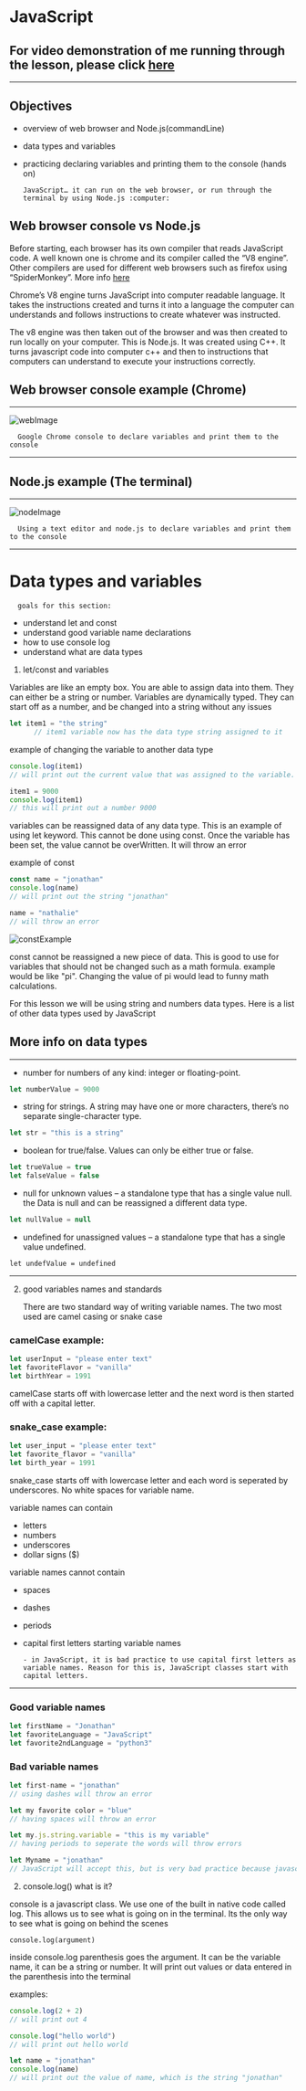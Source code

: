 # JavaScript
## For video demonstration of me running through the lesson, please click [here](https://www.youtube.com/watch?v=ZDRsReHO0oE) 
___
## Objectives
* overview of web browser and Node.js(commandLine)
* data types and variables
* practicing declaring variables and printing them to the console (hands on)

      JavaScript… it can run on the web browser, or run through the terminal by using Node.js :computer: 


## Web browser console vs Node.js
 Before starting, each browser has its own compiler that reads JavaScript code. A well known one is chrome and its compiler called the “V8 engine”. Other compilers are used for different web browsers such as firefox using “SpiderMonkey”. More info [here](https://blog.sessionstack.com/how-javascript-works-inside-the-v8-engine-5-tips-on-how-to-write-optimized-code-ac089e62b12e)

Chrome’s V8 engine turns JavaScript into computer readable language. It takes the instructions created and turns it into a language the computer can understands and follows instructions to create whatever was instructed. 

The v8 engine was then taken out of the browser and was then created to run locally on your computer. This is Node.js. It was created using C++. It turns javascript code into computer c++ and then to instructions that computers can understand to execute your instructions correctly.


## Web browser console example (Chrome)
___
![webImage](./assets/webBrowserExample.png)

      Google Chrome console to declare variables and print them to the console
___
## Node.js example (The terminal)
___
![nodeImage](./assets/usingNodejs.png)


      Using a text editor and node.js to declare variables and print them to the console
___


# Data types and variables
      goals for this section:
* understand let and const
* understand good variable name declarations
* how to use console log
* understand what are data types

1. let/const and variables

Variables are like an empty box. You are able to assign data into them. They can either be a string or number. Variables are dynamically typed. They can start off as a number, and be changed into a string without any issues

```javascript
let item1 = "the string"
      // item1 variable now has the data type string assigned to it
```

example of changing the variable to another data type

```javascript
console.log(item1)
// will print out the current value that was assigned to the variable. which is "the string"

item1 = 9000
console.log(item1)
// this will print out a number 9000
```

variables can be reassigned data of any data type. This is an example of using let keyword. This cannot be done using const. Once the variable has been set, the value cannot be overWritten. It will throw an error

example of const

```javascript
const name = "jonathan"
console.log(name)
// will print out the string "jonathan"

name = "nathalie"
// will throw an error
``` 
![constExample](./assets/constExample.png)

const cannot be reassigned a new piece of data. This is good to use for variables that should not be changed such as a math formula. example would be like "pi". Changing the value of pi would lead to funny math calculations.

For this lesson we will be using string and numbers data types. Here is a list of other data types used by JavaScript


## More info on data types
___

* number for numbers of any kind: integer or floating-point.

```javascript
let numberValue = 9000
```

* string for strings. A string may have one or more characters, there’s no separate single-character type.

```javascript
let str = "this is a string"
```

* boolean for true/false. Values can only be either true or false.

```javascript
let trueValue = true
let falseValue = false
```

* null for unknown values – a standalone type that has a single value null. the Data is null and can be reassigned a different data type.

```javascript
let nullValue = null
```

* undefined for unassigned values – a standalone type that has a single value undefined.

```javascipt
let undefValue = undefined
```
___


2. good variables names and standards

      There are two standard way of writing variable names. The two most used are camel casing or snake case

### camelCase example:

```javascript
let userInput = "please enter text"
let favoriteFlavor = "vanilla"
let birthYear = 1991
```
camelCase starts off with lowercase letter and the next word is then started off with a capital letter.
### snake_case example:

```javascript
let user_input = "please enter text"
let favorite_flavor = "vanilla"
let birth_year = 1991
```
snake_case starts off with lowercase letter and each word is seperated by underscores. No white spaces for variable name.


variable names can contain
* letters
* numbers
* underscores
* dollar signs ($)

variable names cannot contain 
* spaces
* dashes
* periods
* capital first letters starting variable names

      - in JavaScript, it is bad practice to use capital first letters as variable names. Reason for this is, JavaScript classes start with capital letters. 

___
### Good variable names
```javascript
let firstName = "Jonathan"
let favoriteLanguage = "JavaScript"
let favorite2ndLanguage = "python3"

```
### Bad variable names

```javascript
let first-name = "jonathan"
// using dashes will throw an error

let my favorite color = "blue"
// having spaces will throw an error

let my.js.string.variable = "this is my variable"
// having periods to seperate the words will throw errors

let Myname = "jonathan"
// JavaScript will accept this, but is very bad practice because javascript classes use capitals. 
```

2. console.log() what is it?

console is a javascript class. We use one of the built in native code called log. This allows us to see what is going on in the terminal. Its the only way to see what is going on behind the scenes

```javascipt
console.log(argument)
```

inside console.log parenthesis goes the argument. It can be the variable name, it can be a string or number. It will print out values or data entered in the parenthesis into the terminal

examples:
```javascript
console.log(2 + 2)
// will print out 4

console.log("hello world")
// will print out hello world

let name = "jonathan"
console.log(name)
// will print out the value of name, which is the string "jonathan"
```










